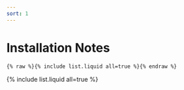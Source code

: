 ```yaml
---
sort: 1
---
```


# Installation Notes

```
{% raw %}{% include list.liquid all=true %}{% endraw %}
```

{% include list.liquid all=true %}
